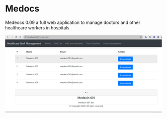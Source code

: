 # Medocs

Medeocs 0.09 a full web application to manage doctors and other healthcare workers in hospitals 

![Screen](/src/assets/images/screen.png)
